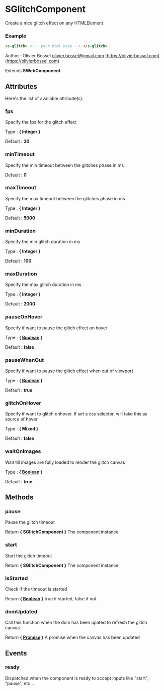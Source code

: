 # SGlitchComponent

Create a nice glitch effect on any HTMLElement

### Example

```html
<s-glitch> <!-- your html here --> </s-glitch>
```

Author : Olivier Bossel [olivier.bossel@gmail.com](mailto:olivier.bossel@gmail.com) [https://olivierbossel.com](https://olivierbossel.com)

Extends **SWebComponent**

## Attributes

Here's the list of available attribute(s).

### fps

Specify the fps for the glitch effect

Type : **{ Integer }**

Default : **30**

### minTimeout

Specify the min timeout between the glitches phase in ms

Default : **0**

### maxTimeout

Specify the max timeout between the glitches phase in ms

Type : **{ Integer }**

Default : **5000**

### minDuration

Specify the min glitch duration in ms

Type : **{ Integer }**

Default : **100**

### maxDuration

Specify the max glitch duration in ms

Type : **{ Integer }**

Default : **2000**

### pauseOnHover

Specify if want to pause the glitch effect on hover

Type : **{ [Boolean](https://developer.mozilla.org/fr/docs/Web/JavaScript/Reference/Objets_globaux/Boolean) }**

Default : **false**

### pauseWhenOut

Specify if want to pause the glitch effect when out of viewport

Type : **{ [Boolean](https://developer.mozilla.org/fr/docs/Web/JavaScript/Reference/Objets_globaux/Boolean) }**

Default : **true**

### glitchOnHover

Specify if want to glitch onhover. If set a css selector, will take this as source of hover

Type : **{ Mixed }**

Default : **false**

### waitOnImages

Wait till images are fully loaded to render the glitch canvas

Type : **{ [Boolean](https://developer.mozilla.org/fr/docs/Web/JavaScript/Reference/Objets_globaux/Boolean) }**

Default : **true**

## Methods

### pause

Pause the glitch timeout

Return **{ SGlitchComponent }** The component instance

### start

Start the glitch timeout

Return **{ SGlitchComponent }** The component instance

### isStarted

Check if the timeout is started

Return **{ [Boolean](https://developer.mozilla.org/fr/docs/Web/JavaScript/Reference/Objets_globaux/Boolean) }** true if started, false if not

### domUpdated

Call this function when the dom has been upated to refresh the glitch canvas

Return **{ [Promise](https://developer.mozilla.org/fr/docs/Web/JavaScript/Reference/Objets_globaux/Promise) }** A promise when the canvas has been updated

## Events

### ready

Dispatched when the component is ready to accept inputs like "start", "pause", etc...
